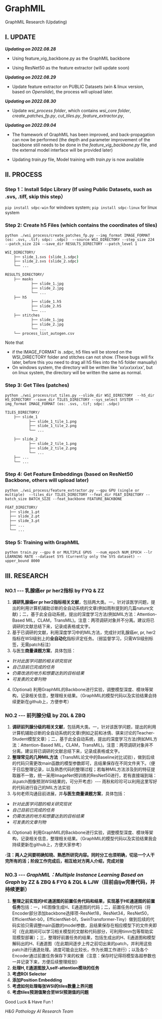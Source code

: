 # GraphMIL
GraphMIL Research (Updating)

## I. UPDATE

***Updating on 2022.08.28***

- Using feature_vig_backbone.py as the GraphMIL backbone

- Using ResNet50 as the feature extractor (will update soon)

***Updating on 2022.08.29***

- Update feature extractor on PUBLIC Datasets (win & linux version, based on *Openslide*), the process will upload later.

***Updating on 2022.08.30***

- Update *wsi_process folder*, which contains *wsi_core folder*, *create_patches_fp.py*, *cut_tiles.py*, *feature_extractor.py*,

***Updating on 2022.09.04***

- The framework of GraphMIL has been improved, and back-propagation can now be performed (the depth and parameter improvement of the backbone still needs to be done in the *feature_vig_backbone.py* file, and the external model interface will be provided later)

- Updating *train.py* file, Model training with *train.py* is now available

## II. PROCESS

### Step 1：Install Sdpc Library (If using Public Datasets, such as .svs, .tiff, skip this step）

`pip install sdpc-win` for windows system; `pip install sdpc-linux` for linux system

### Step 2: Create h5 Files (which contains the coordinates of tiles)

``` shell
python ./wsi_process/create_patches_fp.py --img_format IMAGE_FORMAT (os: .svs, .tif; sdpc: .sdpc)  --source WSI_DIRECTORY --step_size 224 --patch_size 224 --save_dir RESULTS_DIRECTORY --patch_level 1 
```

```bash
WSI_DIRECTORY/
	├── slide_1.svs (slide_1.sdpc)
	├── slide_2.svs (slide_2.sdpc)
	└── ...
```

```bash
RESULTS_DIRECTORY/
	├── masks
    		├── slide_1.jpg
    		├── slide_2.jpg
    		└── ...
	├── h5
    		├── slide_1.h5
    		├── slide_2.h5
    		└── ...
	├── stitches
    		├── slide_1.jpg
    		├── slide_2.jpg
    		└── ...
	└── process_list_autogen.csv
```
Note that 
- if the IMAGE_FORMAT is .sdpc, h5 files will be stored on the WSI_DIRECTORY folder and stitches can not show. (These bugs will fix later, before this you need to drag all h5 files into the h5 folder manually)
- On windows system, the directory will be written like 'xx\xx\xx\xx\', but on linux system, the directory will be written the same as normal.

### Step 3: Get Tiles (patches) 

``` shell
python ./wsi_process/cut_tiles.py --slide_dir WSI_DIRECTORY  --h5_dir H5_DIRECTORY --save_dir TILES_DIRECTORY --sys_select SYSTEM --img_format IMAGE_FORMAT (os: .svs, .tif; sdpc: .sdpc)
```

```bash
TILES_DIRECTORY/
	├── slide_1 
		   ├── slide_1_tile_1.png
		   ├── slide_1_tile_2.png
		   └── ...

	├── slide_2 
		   ├── slide_2_tile_1.png
		   ├── slide_2_tile_2.png
		   └── ...
	├── ...
	└── ...
```

### Step 4: Get Feature Embeddings (based on ResNet50 Backbone, others will upload later)

``` shell
python ./wsi_process/feature_extractor.py --gpu GPU (single or multiple)  --tiles_dir TILES_DIRECTORY --feat_dir FEAT_DIRECTORY --batch_size BATCH_SIZE --feat_backbone FEATURE_BACKBONE
```

```bash
FEAT_DIRECTORY/
  ├── slide_1.pt
  ├── slide_2.pt
  ├── slide_3.pt 
  ├── ...
  └── ...
```

### Step 5: Training with GraphMIL

``` shell
python train.py --gpu 0 or MULTIPLE GPUS  --num_epoch NUM_EPOCH --lr LEARNING RATE --dataset SYS (Currently only the SYS dataset) --upper_bound 8000 
```

## III. RESEARCH

### NO.1 --- 乳腺癌er pr her2指标 by FYQ & ZZ

1. **调研乳腺癌er pr her2指标相关文献**，包括两大类。一，针对该医学问题，提出的利用计算机辅助诊断的全自动系统的文章(例如雨秋提到的几篇nature文献)；二，基于此全自动系统，提出的深度学习方法(例如MIL方法：Attention-Based MIL，CLAM，TransMIL)。注意：两项调研对象并不分离。建议将已调研的文献总结下来，记录成表格或文字。
2.  基于已调研的文献，利用深度学习中的MIL方法，完成针对乳腺癌er, pr, her2指标在WSI级别上的**全自动化**指标评定任务。（弱监督学习，只需WSI级别标签，无需patch标注）
3. 与医生**商量课题方案**，具体包括：
- *针对此医学问题的相关研究现状*
- *自己目前已完成的任务*
- *仍需改进的地方和想要达到的目标结果*
- *可发表的文章刊物*
4. (Optional) 利用GraphMIL的Backbone进行实验，调整模型深度、模块等架构，记录相关信息，整理相关结果。（GraphMIL的模型代码以及实验结果会持续更新在github上，方便参考）

### NO.2 --- 前列腺分级 by ZQL & ZBQ
1. **调研前列腺分级的相关文献**，包括两大类。一，针对该医学问题，提出的利用计算机辅助诊断的全自动系统的文章(例如之前和冰倩、骐来讨论的Teacher-Student模型文章）；二，基于此全自动系统，提出的深度学习方法(例如MIL方法：Attention-Based MIL，CLAM，TransMIL)。注意：两项调研对象并不分离。建议将已调研的文献总结下来，记录成表格或文字。
2. **整理常见的几种MIL方法**（TransMIL论文中的Baseline对比试验），做到后续的代码只需更改main函数的模型参数即可，且结果保存在不同文件夹下。（便于日后整理记录，以及熟悉代码的整理过程；若每种MIL方法涉及到的特征提取器不一致，统一采用ImageNet预训练的ResNet50进行，若有直接端到端：从patch图像预测WSI结果的，可分开考虑）--- 雨秋和珍珍可以利用这里写好的代码进行自己的MIL方法实验
3. 与何老师沟通目前进展，并**与医生商量课题方案**，具体包括：
- *针对此医学问题的相关研究现状*
- *自己目前已完成的任务*
- *仍需改进的地方和想要达到的目标结果*
- *可发表的文章刊物*
4. (Optional) 利用GraphMIL的Backbone进行实验，调整模型深度、模块等架构，记录相关信息，整理相关结果。（GraphMIL的模型代码以及实验结果我会持续更新在github上，方便大家参考）

**·注：两人之间要明确知晓、熟悉所研究内容。同时分工也须明确，切忌一个人干完所有的活；阶段工作完成后，相互给对方两人介绍，完成对接**

### NO.3 --- *GraphMIL：Multiple Instance Learning Based on Graph* by ZZ & ZBQ & FYQ & ZQL & LJW（目前由ljw完善代码，并持续更新）

1. **整理之前实现的HE通道图的前置任务代码和结果，实现基于HE通道图的前置任务**包括：一，HE图像生成H、E通道图的代码；二，前置任务的代码（将Encoder部分添加backbone选择项-ResNet18，ResNet34，ResNet50，EfficientNet-b0，EfficientNet-b1，SwinTransformer-Tiny）做到后续的代码实验只需调整main函数的model参数，且结果保存在相应模型下的文件夹即可（在此期间可以学习相关模型的文献和代码部分，可利用timm包等帮助实现模型部署）；三，整理好前置任务的结果，包括生成出的H、E通道图和模型解码出的H、E通道图（在此期间逐步上传之前切出来的patch，并利用这些patch进行通道处理。进度可能会比较长，作为长期工作进行）；以及各个Encoder通过前置任务保存下来的权重（注意：保存时记得将模型各超参数也一并记录下来，方便后续整理规划）
2. **处理H, E通道图放入self-attention模块的任务**
3. **考虑ROI Selector**
4. **添加Position Embedding**
5. **考虑如何处理每张WSI的tiles数量上界问题**
6. **考虑tiles预测值聚合至WSI预测值的问题**

Good Luck & Have Fun !

*H&G Pathology AI Research Team*
